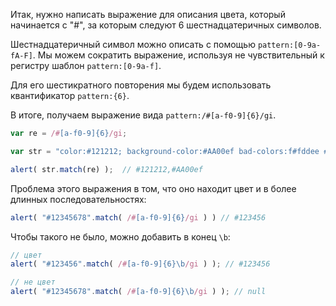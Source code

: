Итак, нужно написать выражение для описания цвета, который начинается с "#", за которым следуют 6 шестнадцатеричных символов.

Шестнадцатеричный символ можно описать с помощью `pattern:[0-9a-fA-F]`. Мы можем сократить выражение, используя не чувствительный к регистру шаблон `pattern:[0-9a-f]`.

Для его шестикратного повторения мы будем использовать квантификатор `pattern:{6}`.

В итоге, получаем выражение вида `pattern:/#[a-f0-9]{6}/gi`.

```js run
var re = /#[a-f0-9]{6}/gi;

var str = "color:#121212; background-color:#AA00ef bad-colors:f#fddee #fd2";

alert( str.match(re) );  // #121212,#AA00ef
```

Проблема этого выражения в том, что оно находит цвет и в более длинных последовательностях:

```js run
alert( "#12345678".match( /#[a-f0-9]{6}/gi ) ) // #123456
```

Чтобы такого не было, можно добавить в конец `\b`:

```js run
// цвет
alert( "#123456".match( /#[a-f0-9]{6}\b/gi ) ); // #123456

// не цвет
alert( "#12345678".match( /#[a-f0-9]{6}\b/gi ) ); // null
```

